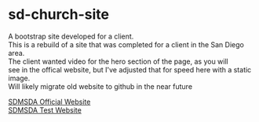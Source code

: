 # sd-church-site
A bootstrap site developed for a client.  
This is a rebuild of a site that was completed for a client in the San Diego area.  
The client wanted video for the hero section of the page, as you will  
see in the offical website, but I've adjusted that for speed here with a static image.  
Will likely migrate old website to github in the near future

[SDMSDA Official Website](https://sdmsda.org/)  
[SDMSDA Test Website](https://sd-church-site.netlify.app/)
